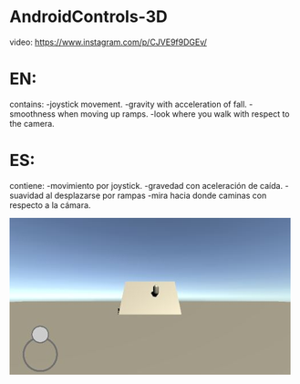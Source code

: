 # AndroidControls-3D

video: https://www.instagram.com/p/CJVE9f9DGEv/

# EN:
contains:
-joystick movement.
-gravity with acceleration of fall.
-smoothness when moving up ramps.
-look where you walk with respect to the camera.

# ES:
contiene:
-movimiento por joystick.
-gravedad con aceleración de caída.
-suavidad al desplazarse por rampas
-mira hacia donde caminas con respecto a la cámara.
 
 
 ![reference](https://github.com/Indigo7w7/Android-Controls-3D/blob/main/Assets/Sprites/reference.JPG)
